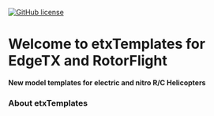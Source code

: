 [![GitHub license](https://img.shields.io/github/license/bob01/etxwidgets)](https://github.com/bob01/etxwidgets/main/LICENSE)


# Welcome to etxTemplates for EdgeTX and RotorFlight
**New model templates for electric and nitro R/C Helicopters**


### About etxTemplates
